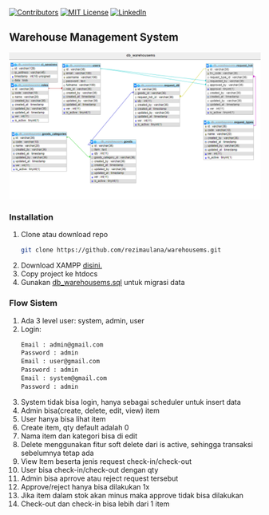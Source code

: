 [![Contributors][contributors-shield]][contributors-url]
[![MIT License][license-shield]][license-url]
[![LinkedIn][linkedin-shield]][linkedin-url]
## Warehouse Management System

![Database Diagram](https://github.com/rezimaulana/warehousems/raw/main/db_warehousems.png)

### Installation

1. Clone atau download repo
   ```sh
   git clone https://github.com/rezimaulana/warehousems.git
   ```
2. Download XAMPP [disini.](https://sourceforge.net/projects/xampp/files/XAMPP%20Windows/7.3.1/xampp-win32-7.3.1-0-VC15-installer.exe/download)
3. Copy project ke htdocs
4. Gunakan [db_warehousems.sql](https://github.com/rezimaulana/warehousems/blob/main/db_warehousems.sql) untuk migrasi data




### Flow Sistem

1. Ada 3 level user: system, admin, user
2. Login:
    ```sh
    Email : admin@gmail.com
    Password : admin
    Email : user@gmail.com
    Password : admin
    Email : system@gmail.com
    Password : admin
    ```
3. System tidak bisa login, hanya sebagai scheduler untuk insert data
4. Admin bisa(create, delete, edit, view) item
5. User hanya bisa lihat item
6. Create item, qty default adalah 0
7. Nama item dan kategori bisa di edit
8. Delete menggunakan fitur soft delete dari is active, sehingga transaksi sebelumnya tetap ada
9. View Item beserta jenis request check-in/check-out
10. User bisa check-in/check-out dengan qty
11. Admin bisa aprrove atau reject request tersebut
12. Approve/reject hanya bisa dilakukan 1x
13. Jika item dalam stok akan minus maka approve tidak bisa dilakukan
14. Check-out dan check-in bisa lebih dari 1 item

[contributors-shield]: https://img.shields.io/github/contributors/rezimaulana/warehousems.svg?style=for-the-badge
[contributors-url]: https://github.com/rezimaulana/warehousems/graphs/contributors
[license-shield]: https://img.shields.io/github/license/rezimaulana/warehousems.svg?style=for-the-badge
[license-url]: https://github.com/rezimaulana/warehousems/blob/master/LICENSE.txt
[linkedin-shield]: https://img.shields.io/badge/-LinkedIn-black.svg?style=for-the-badge&logo=linkedin&colorB=555
[linkedin-url]: https://linkedin.com/in/rezimaulana
